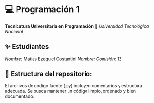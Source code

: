 # 💻 Programación 1
**Tecnicatura Universitaria en Programación**
📍 *Universidad Tecnológica Nacional*

## ✨ Estudiantes
*Nombre:* Matias Ezequiel Costantini
*Nombre:* 
*Comisión:* 12

## 📌 Estructura del repositorio:

El archivos de código fuente (.py) incluyen comentarios y estructura adecuada.
Se busca mantener un código limpio, ordenado y bien documentado.


